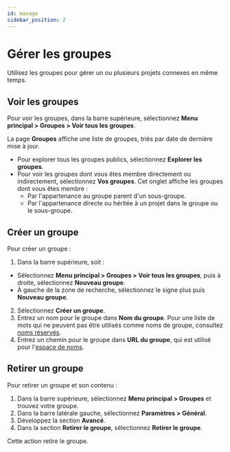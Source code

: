 ```yaml
---
id: manage
sidebar_position: 2
---
```


# Gérer les groupes

Utilisez les groupes pour gérer un ou plusieurs projets connexes en même temps.

## Voir les groupes

Pour voir les groupes, dans la barre supérieure, sélectionnez **Menu principal > Groupes > Voir tous les groupes**.

La page **Groupes** affiche une liste de groupes, triés par date de dernière mise à jour.
* Pour explorer tous les groupes publics, sélectionnez **Explorer les groupes**.
* Pour voir les groupes dont vous êtes membre directement ou indirectement, sélectionnez **Vos groupes**. Cet onglet affiche les groupes dont vous êtes membre :
  * Par l'appartenance au groupe parent d'un sous-groupe.
  * Par l'appartenance directe ou héritée à un projet dans le groupe ou le sous-groupe.

## Créer un groupe

Pour créer un groupe :
1. Dans la barre supérieure, soit :
  * Sélectionnez **Menu principal > Groupes > Voir tous les groupes**, puis à droite, sélectionnez **Nouveau groupe**.
  * À gauche de la zone de recherche, sélectionnez le signe plus puis **Nouveau groupe**.
2. Sélectionnez **Créer un groupe**.
3. Entrez un nom pour le groupe dans **Nom du groupe**. Pour une liste de mots qui ne peuvent pas être utilisés comme noms de groupe, consultez [noms réservés](../../project/projects/reserved-names).
4. Entrez un chemin pour le groupe dans **URL du groupe**, qui est utilisé pour l'[espace de noms](../namespaces).

## Retirer un groupe

Pour retirer un groupe et son contenu :
1. Dans la barre supérieure, sélectionnez **Menu principal > Groupes** et trouvez votre groupe.
2. Dans la barre latérale gauche, sélectionnez **Paramètres > Général**.
3. Développez la section **Avancé**.
4. Dans la section **Retirer le groupe**, sélectionnez **Retirer le groupe**.

Cette action retire le groupe.
